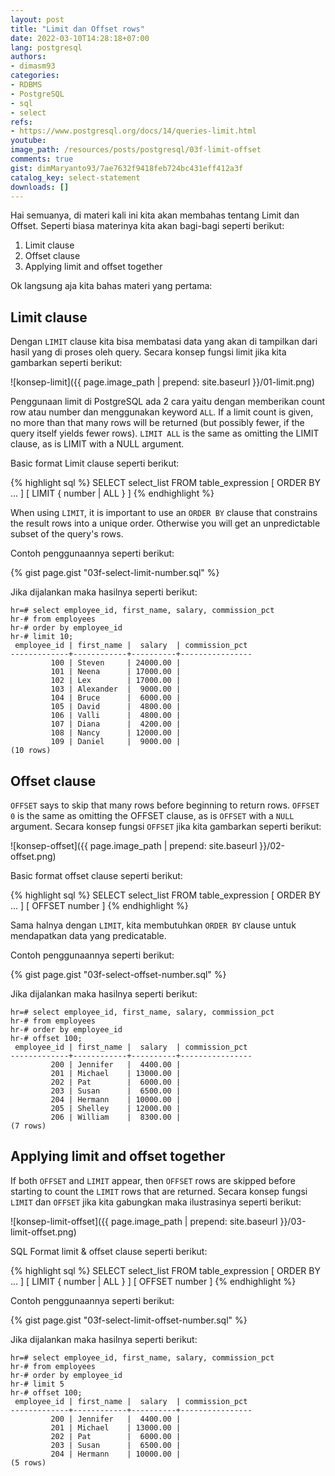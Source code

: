 ```yaml
---
layout: post
title: "Limit dan Offset rows"
date: 2022-03-10T14:28:18+07:00
lang: postgresql
authors:
- dimasm93
categories:
- RDBMS
- PostgreSQL
- sql
- select
refs: 
- https://www.postgresql.org/docs/14/queries-limit.html
youtube: 
image_path: /resources/posts/postgresql/03f-limit-offset
comments: true
gist: dimMaryanto93/7ae7632f9418feb724bc431eff412a3f
catalog_key: select-statement
downloads: []
---
```


Hai semuanya, di materi kali ini kita akan membahas tentang Limit dan Offset. Seperti biasa materinya kita akan bagi-bagi seperti berikut:

1. Limit clause
2. Offset clause
3. Applying limit and offset together

Ok langsung aja kita bahas materi yang pertama:

<!--more-->

## Limit clause

Dengan `LIMIT` clause kita bisa membatasi data yang akan di tampilkan dari hasil yang di proses oleh query. Secara konsep fungsi limit jika kita gambarkan seperti berikut:

![konsep-limit]({{ page.image_path | prepend: site.baseurl }}/01-limit.png)

Penggunaan limit di PostgreSQL ada 2 cara yaitu dengan memberikan count row atau number dan menggunakan keyword `ALL`. If a limit count is given, no more than that many rows will be returned (but possibly fewer, if the query itself yields fewer rows). `LIMIT ALL` is the same as omitting the LIMIT clause, as is LIMIT with a NULL argument.

Basic format Limit clause seperti berikut:

{% highlight sql %}
SELECT select_list
FROM table_expression
[ ORDER BY ... ]
[ LIMIT { number | ALL } ]
{% endhighlight %}

When using `LIMIT`, it is important to use an `ORDER BY` clause that constrains the result rows into a unique order. Otherwise you will get an unpredictable subset of the query's rows.

Contoh penggunaannya seperti berikut:

{% gist page.gist "03f-select-limit-number.sql" %}

Jika dijalankan maka hasilnya seperti berikut:

```shell
hr=# select employee_id, first_name, salary, commission_pct
hr-# from employees
hr-# order by employee_id
hr-# limit 10;
 employee_id | first_name |  salary  | commission_pct
-------------+------------+----------+----------------
         100 | Steven     | 24000.00 |
         101 | Neena      | 17000.00 |
         102 | Lex        | 17000.00 |
         103 | Alexander  |  9000.00 |
         104 | Bruce      |  6000.00 |
         105 | David      |  4800.00 |
         106 | Valli      |  4800.00 |
         107 | Diana      |  4200.00 |
         108 | Nancy      | 12000.00 |
         109 | Daniel     |  9000.00 |
(10 rows)
```

## Offset clause

`OFFSET` says to skip that many rows before beginning to return rows. `OFFSET 0` is the same as omitting the OFFSET clause, as is `OFFSET` with a `NULL` argument. Secara konsep fungsi `OFFSET` jika kita gambarkan seperti berikut:

![konsep-offset]({{ page.image_path | prepend: site.baseurl }}/02-offset.png)

Basic format offset clause seperti berikut:

{% highlight sql %}
SELECT select_list
FROM table_expression
[ ORDER BY ... ]
[ OFFSET number ]
{% endhighlight %}

Sama halnya dengan `LIMIT`, kita membutuhkan `ORDER BY` clause untuk mendapatkan data yang predicatable.

Contoh penggunaannya seperti berikut:

{% gist page.gist "03f-select-offset-number.sql" %}

Jika dijalankan maka hasilnya seperti berikut:

```shell
hr=# select employee_id, first_name, salary, commission_pct
hr-# from employees
hr-# order by employee_id
hr-# offset 100;
 employee_id | first_name |  salary  | commission_pct
-------------+------------+----------+----------------
         200 | Jennifer   |  4400.00 |
         201 | Michael    | 13000.00 |
         202 | Pat        |  6000.00 |
         203 | Susan      |  6500.00 |
         204 | Hermann    | 10000.00 |
         205 | Shelley    | 12000.00 |
         206 | William    |  8300.00 |
(7 rows)
```

## Applying limit and offset together

If both `OFFSET` and `LIMIT` appear, then `OFFSET` rows are skipped before starting to count the `LIMIT` rows that are returned. Secara konsep fungsi `LIMIT` dan `OFFSET` jika kita gabungkan maka ilustrasinya seperti berikut:

![konsep-limit-offset]({{ page.image_path | prepend: site.baseurl }}/03-limit-offset.png)

SQL Format limit & offset clause seperti berikut:

{% highlight sql %}
SELECT select_list
FROM table_expression
[ ORDER BY ... ]
[ LIMIT { number | ALL } ] 
[ OFFSET number ]
{% endhighlight %}

Contoh penggunaannya seperti berikut:

{% gist page.gist "03f-select-limit-offset-number.sql" %}

Jika dijalankan maka hasilnya seperti berikut:

```shell
hr=# select employee_id, first_name, salary, commission_pct
hr-# from employees
hr-# order by employee_id
hr-# limit 5
hr-# offset 100;
 employee_id | first_name |  salary  | commission_pct
-------------+------------+----------+----------------
         200 | Jennifer   |  4400.00 |
         201 | Michael    | 13000.00 |
         202 | Pat        |  6000.00 |
         203 | Susan      |  6500.00 |
         204 | Hermann    | 10000.00 |
(5 rows)
```